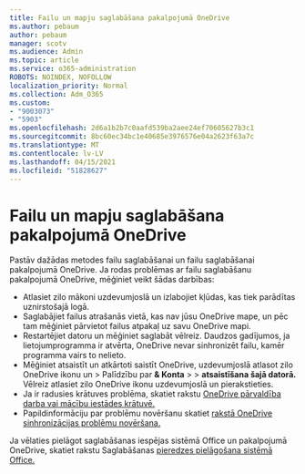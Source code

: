 ```yaml
---
title: Failu un mapju saglabāšana pakalpojumā OneDrive
ms.author: pebaum
author: pebaum
manager: scotv
ms.audience: Admin
ms.topic: article
ms.service: o365-administration
ROBOTS: NOINDEX, NOFOLLOW
localization_priority: Normal
ms.collection: Adm_O365
ms.custom:
- "9003073"
- "5903"
ms.openlocfilehash: 2d6a1b2b7c0aafd539ba2aee24ef70605627b3c1
ms.sourcegitcommit: 8bc60ec34bc1e40685e3976576e04a2623f63a7c
ms.translationtype: MT
ms.contentlocale: lv-LV
ms.lasthandoff: 04/15/2021
ms.locfileid: "51828627"
---
```

# <a name="saving-files-and-folders-to-onedrive"></a>Failu un mapju saglabāšana pakalpojumā OneDrive

Pastāv dažādas metodes failu saglabāšanai un failu saglabāšanai pakalpojumā OneDrive. Ja rodas problēmas ar failu saglabāšanu pakalpojumā OneDrive, mēģiniet veikt šādas darbības:

- Atlasiet zilo mākoni uzdevumjoslā un izlabojiet kļūdas, kas tiek parādītas uznirstošajā logā.
- Saglabājiet failus atrašanās vietā, kas nav jūsu OneDrive mape, un pēc tam mēģiniet pārvietot failus atpakaļ uz savu OneDrive mapi.
- Restartējiet datoru un mēģiniet saglabāt vēlreiz. Daudzos gadījumos, ja lietojumprogramma ir atvērta, OneDrive nevar sinhronizēt failu, kamēr programma vairs to nelieto.    
- Mēģiniet atsaistīt un atkārtoti saistīt OneDrive, uzdevumjoslā atlasot zilo OneDrive ikonu un > Palīdzību par **& Konta**  >    >  **atsaistīšana šajā datorā.** Vēlreiz atlasiet zilo OneDrive ikonu uzdevumjoslā un pierakstieties.
- Ja ir radusies krātuves problēma, skatiet rakstu [OneDrive pārvaldība darba vai mācību iestādes krātuvē.](https://support.microsoft.com/office/manage-your-onedrive-for-work-or-school-storage-31519161-059c-4764-b6f8-f5cd29f7fe68)
- Papildinformāciju par problēmu novēršanu skatiet [rakstā OneDrive sinhronizācijas problēmu novēršana.](https://docs.microsoft.com/alchemyinsights/fix-onedrive-sync-issues)  

Ja vēlaties pielāgot saglabāšanas iespējas sistēmā Office un pakalpojumā OneDrive, skatiet rakstu Saglabāšanas [pieredzes pielāgošana sistēmā Office.](https://support.microsoft.com/office/customize-the-save-experience-in-office-786200a7-f5f2-4d26-a3ae-b78c60dd5d3b)
